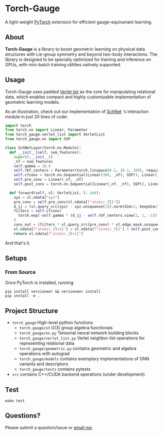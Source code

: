 # Torch-Gauge

A light-weight [PyTorch](https://pytorch.org/) extension for efficient gauge-equivariant learning.

## About
**Torch-Gauge** is a library to boost geometric learning on physical data structures
with Lie-group symmetry and beyond two-body interactions. The library is designed to be specially optimized
for training and inference on GPUs, with mini-batch training utilities natively supported.

## Usage
Torch-Gauge uses padded [Verlet list](https://en.wikipedia.org/wiki/Verlet_list) as the core for 
manipulating relational data, which enables compact and highly customizable implementation of 
geometric learning models.

As an illustration, check out our implementation of [SchNet](https://arxiv.org/abs/1706.08566) 's
 interaction module in just 20 lines of code:
```python
import torch
from torch.nn import Linear, Parameter
from torch_gauge.verlet_list import VerletList
from torch_gauge.nn import SSP

class SchNetLayer(torch.nn.Module):
  def __init__(self, num_features):
    super().__init__()
    _nf = num_features
    self.gamma = 10.0
    self.rbf_centers = Parameter(torch.linspace(0.1, 30.1, 300), requires_grad=False)
    self.cfconv = torch.nn.Sequential(Linear(300, _nf), SSP(), Linear(_nf, _nf), SSP())
    self.pre_conv = Linear(_nf, _nf)
    self.post_conv = torch.nn.Sequential(Linear(_nf, _nf), SSP(), Linear(_nf, _nf))

  def forward(self, vl: VerletList, l: int):
    xyz = vl.ndata["xyz"]
    pre_conv = self.pre_conv(vl.ndata[f"atomic_{l}"])
    d_ij = (vl.query_src(xyz) - xyz.unsqueeze(1)).norm(dim=2, keepdim=True)
    filters = self.cfconv(
      torch.exp(-self.gamma * (d_ij - self.rbf_centers.view(1, 1, -1)).pow(2))
    )
    conv_out = (filters * vl.query_src(pre_conv) * vl.edge_mask.unsqueeze(2)).sum(1)
    vl.ndata[f"atomic_{l+1}"] = vl.ndata[f"atomic_{l}"] + self.post_conv(conv_out)
    return vl.ndata[f"atomic_{l+1}"]
```
And that's it.

## Setups

### From Source
Once PyTorch is installed, running 

    pip install versioneer && versioneer install
    pip install -e .

## Project Structure
- `torch_gauge` High-level python functions
    - `torch_gauge/o3` O(3) group algebra functionals
    - `torch_gauge/nn.py` Tensorial neural network building blocks
    - `torch_gauge/verlet_list.py` Verlet neighbor-list operations for representing relational data
    - `torch_gauge/geometric.py` contains geometric and algebra operations with autograd
    - `torch_gauge/models` contains exemplary implementations of GNN variants and descriptors 
    - `torch_gauge/tests` contains pytests
- `src` contains C++/CUDA backend operations (under development)
    
## Test

    make test

## Questions?

Please submit a question/issue or [email me](mailto:zqiao@caltech.edu).
